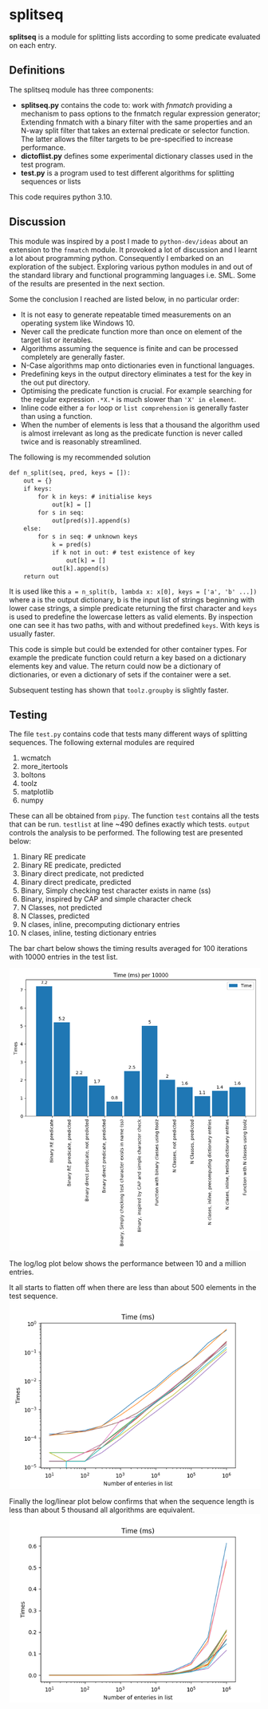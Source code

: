 # splitseq
**splitseq**  is a module for splitting lists according to some predicate evaluated on each entry.
## Definitions
The splitseq module has three components:
- **splitseq.py** contains the code to: work with *fnmatch* providing a mechanism to pass options to the fnmatch regular expression generator; Extending fnmatch with a binary filter with the same properties and an N-way split filter that takes an external predicate or selector function. The latter allows the filter targets to be pre-specified to increase performance.
- **dictoflist.py** defines some experimental dictionary classes used in the test program.
- **test.py** is a program used to test different algorithms for splitting sequences or lists

This code requires python 3.10.

## Discussion
This module was inspired by a post I made to `python-dev/ideas` about an extension to the `fnmatch` module. It provoked a lot of discussion and I learnt a lot about programming python. Consequently I embarked on an exploration of the subject. Exploring various python modules in and out of the standard library and functional programming languages i.e. SML. Some of the results are presented in the next section.

Some the conclusion I reached are listed below, in no particular order:
- It is not easy to generate repeatable timed measurements on an operating system like Windows 10.
- Never call the predicate function more than once on element of the target list or iterables.
- Algorithms assuming the sequence is finite and can be processed completely are generally faster.
- N-Case algorithms map onto dictionaries even in functional languages.
- Predefining keys in the output directory eliminates a test for the key in the out put directory.
- Optimising the predicate function is crucial. For example searching for the regular expression `.*X.*` is much slower than `'X' in element`.
- Inline code either a `for` loop or `list comprehension` is generally faster than using a function.
- When the number of elements is less that a thousand  the algorithm used is almost irrelevant as long as the predicate function is never called twice and is reasonably streamlined.

The following is my recommended solution
```
def n_split(seq, pred, keys = []):
    out = {}
    if keys:
        for k in keys: # initialise keys
            out[k] = []
        for s in seq:
            out[pred(s)].append(s)
    else:
        for s in seq: # unknown keys
            k = pred(s)
            if k not in out: # test existence of key
                out[k] = []
            out[k].append(s)
    return out
```
It is used like this `a = n_split(b, lambda x: x[0], keys = ['a', 'b' ...])` where a is the output dictionary, b is the input list of strings beginning with lower case strings, a simple predicate returning the first character and `keys` is used to predefine the lowercase letters as valid elements. By inspection one can see it has two paths, with and without predefined `keys`. With keys is usually faster.

This code is simple but could be extended for other container types. For example the predicate function could return a key based on a dictionary elements key and value. The return could now be a dictionary of dictionaries, or even a dictionary of sets if the container were a set.

Subsequent testing has shown that `toolz.groupby` is slightly faster.
## Testing
The file `test.py` contains code that tests many different ways of splitting sequences. The following external modules are required
1. wcmatch
2. more_itertools
3. boltons
3. toolz
4. matplotlib
5. numpy

These can all be obtained from `pipy`. The function `test` contains all the tests that can be run. `testlist` at line ~490 defines exactly which tests. `output` controls the analysis to be performed.
The following test are presented below:

1. Binary RE predicate
2. Binary RE predicate, predicted
3. Binary direct predicate, not predicted
4. Binary direct predicate, predicted
5. Binary, Simply checking test character exists in name (ss)
6. Binary, inspired by CAP and simple character check
7. N Classes, not predicted
8. N Classes, predicted
9. N clases, inline, precomputing dictionary entries
10. N clases, inline, testing dictionary entries

The bar chart below shows the timing results averaged for 100 iterations with 10000 entries in the test list.

![Bar Chart](bar_limited_1.png)

The log/log plot below shows the performance between 10 and a million entries.

It all starts to flatten off when there are less than about 500 elements in the test sequence.
![Bar Chart](log_log_limited_2.png)

Finally the log/linear plot below confirms that when the sequence length is less than about 5 thousand all algorithms are equivalent.
![Bar Chart](log_lin_limited_2.png)
